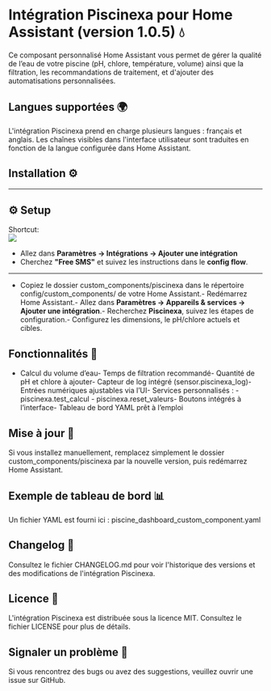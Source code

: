 # Intégration Piscinexa pour Home Assistant (version 1.0.5) 💧
Ce composant personnalisé Home Assistant vous permet de gérer la qualité de l’eau de votre piscine (pH, chlore, température, volume) ainsi que la filtration, les recommandations de traitement, et d'ajouter des automatisations personnalisées.
## Langues supportées 🌍
L'intégration Piscinexa prend en charge plusieurs langues : français et anglais. Les chaînes visibles dans l'interface utilisateur sont traduites en fonction de la langue configurée dans Home Assistant.
## Installation ⚙️

---

## ⚙️ Setup

Shortcut:  
[![](https://my.home-assistant.io/badges/config_flow_start.svg)](https://my.home-assistant.io/redirect/config_flow_start/?domain=piscinexa)  

- Allez dans **Paramètres -> Intégrations -> Ajouter une intégration**  
- Cherchez **"Free SMS"** et suivez les instructions dans le **config flow**.  

---

- Copiez le dossier custom_components/piscinexa dans le répertoire config/custom_components/ de votre Home Assistant.- Redémarrez Home Assistant.- Allez dans **Paramètres → Appareils & services → Ajouter une intégration**.- Recherchez **Piscinexa**, suivez les étapes de configuration.- Configurez les dimensions, le pH/chlore actuels et cibles.
## Fonctionnalités 🧪
- Calcul du volume d’eau- Temps de filtration recommandé- Quantité de pH et chlore à ajouter- Capteur de log intégré (sensor.piscinexa_log)- Entrées numériques ajustables via l’UI- Services personnalisés :  - piscinexa.test_calcul  - piscinexa.reset_valeurs- Boutons intégrés à l’interface- Tableau de bord YAML prêt à l’emploi
## Mise à jour 🔄
Si vous installez manuellement, remplacez simplement le dossier custom_components/piscinexa par la nouvelle version, puis redémarrez Home Assistant.
## Exemple de tableau de bord 📊
Un fichier YAML est fourni ici : piscine_dashboard_custom_component.yaml
## Changelog 📜
Consultez le fichier CHANGELOG.md pour voir l'historique des versions et des modifications de l'intégration Piscinexa.
## Licence 📄
L'intégration Piscinexa est distribuée sous la licence MIT. Consultez le fichier LICENSE pour plus de détails.
## Signaler un problème 🐞
Si vous rencontrez des bugs ou avez des suggestions, veuillez ouvrir une issue sur GitHub.
